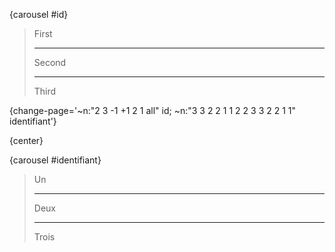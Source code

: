 

{carousel #id}
> First
>
> ---
>
> Second
>
> ---
>
> Third

<!-- {change-page="~n:+2 id"} -->

<!-- {change-page="~n:-2 id"} -->

<!-- {change-page="~n:3 id"} -->

<!-- {change-page="~n:2 id"} -->

<!-- {change-page="~n:-1 id"} -->

<!-- {change-page=id} -->

<!-- {change-page=id} -->

{change-page='~n:"2 3 -1 +1 2 1 all" id; ~n:"3 3 2 2 1 1 2 2 3 3 2 2 1 1" identifiant'}

{center}

{carousel #identifiant}
> Un
>
> ---
>
> Deux
>
> ---
>
> Trois

